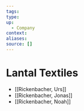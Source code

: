 ```yaml
---
tags:
type:
up:
  - Company
context:
aliases:
source: []
---
```


# Lantal Textiles

- [[Rickenbacher, Urs]]
- [[Rickenbacher, Jonas]]
- [[Rickenbacher, Noah]]

